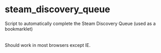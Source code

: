 # steam_discovery_queue
Script to automatically complete the Steam Discovery Queue (used as a bookmarklet)\
\
\
Should work in most browsers except IE.
